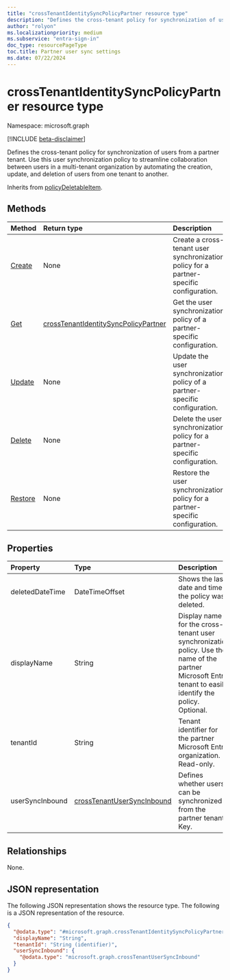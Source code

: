 ```yaml
---
title: "crossTenantIdentitySyncPolicyPartner resource type"
description: "Defines the cross-tenant policy for synchronization of users from a partner tenant."
author: "rolyon"
ms.localizationpriority: medium
ms.subservice: "entra-sign-in"
doc_type: resourcePageType
toc.title: Partner user sync settings
ms.date: 07/22/2024
---
```


# crossTenantIdentitySyncPolicyPartner resource type

Namespace: microsoft.graph

[!INCLUDE [beta-disclaimer](../../includes/beta-disclaimer.md)]

Defines the cross-tenant policy for synchronization of users from a partner tenant. Use this user synchronization policy to streamline collaboration between users in a multi-tenant organization by automating the creation, update, and deletion of users from one tenant to another.

Inherits from [policyDeletableItem](../resources/policydeletableitem.md).

## Methods

|Method|Return type|Description|
|:---|:---|:---|
|[Create](../api/crosstenantaccesspolicyconfigurationpartner-put-identitysynchronization.md)|None|Create a cross-tenant user synchronization policy for a partner-specific configuration.|
|[Get](../api/crosstenantidentitysyncpolicypartner-get.md)|[crossTenantIdentitySyncPolicyPartner](../resources/crosstenantidentitysyncpolicypartner.md)|Get the user synchronization policy of a partner-specific configuration.|
|[Update](../api/crosstenantidentitysyncpolicypartner-update.md)|None|Update the user synchronization policy of a partner-specific configuration.|
|[Delete](../api/crosstenantidentitysyncpolicypartner-delete.md)|None|Delete the user synchronization policy for a partner-specific configuration.|
|[Restore](../api/crosstenantidentitysyncpolicypartner-restore.md)|None|Restore the user synchronization policy for a partner-specific configuration.|

## Properties

|Property|Type|Description|
|:---|:---|:---|
|deletedDateTime|DateTimeOffset|Shows the last date and time the policy was deleted.|
|displayName|String|Display name for the cross-tenant user synchronization policy. Use the name of the partner Microsoft Entra tenant to easily identify the policy. Optional.|
|tenantId|String|Tenant identifier for the partner Microsoft Entra organization. Read-only.|
|userSyncInbound|[crossTenantUserSyncInbound](../resources/crosstenantusersyncinbound.md)|Defines whether users can be synchronized from the partner tenant. Key. |

## Relationships

None.

## JSON representation
The following JSON representation shows the resource type.
The following is a JSON representation of the resource.
<!-- {
  "blockType": "resource",
  "keyProperty": "tenantId",
  "@odata.type": "microsoft.graph.crossTenantIdentitySyncPolicyPartner",
  "openType": false
}
-->
``` json
{
  "@odata.type": "#microsoft.graph.crossTenantIdentitySyncPolicyPartner",
  "displayName": "String",
  "tenantId": "String (identifier)",
  "userSyncInbound": {
    "@odata.type": "microsoft.graph.crossTenantUserSyncInbound"
  }
}
```
